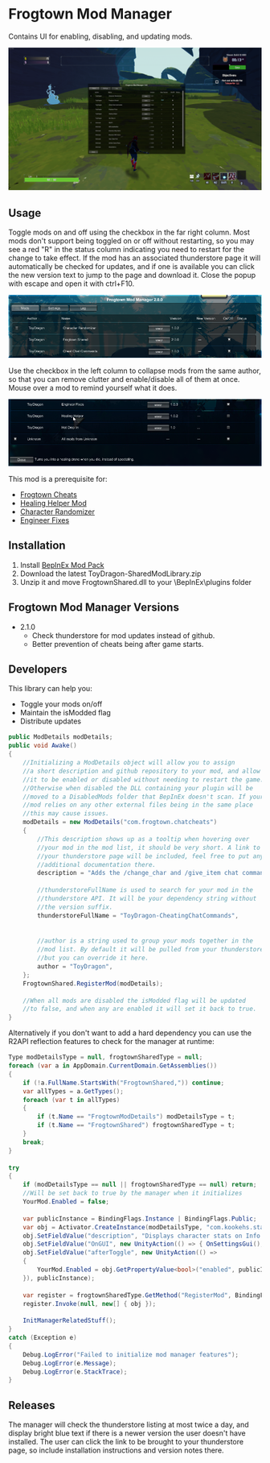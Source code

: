 # Frogtown Mod Manager
Contains UI for enabling, disabling, and updating mods.

![In game popup](https://github.com/ToyDragon/ROR2ModShared/blob/master/Images/ingame.png?raw=true)

## Usage
Toggle mods on and off using the checkbox in the far right column. Most mods don't support being toggled on or off without restarting, so you may see a red "R" in the status column indicating you need to restart for the change to take effect. If the mod has an associated thunderstore page it will automatically be checked for updates, and if one is available you can click the new version text to jump to the page and download it. Close the popup with escape and open it with ctrl+F10.

![Close up](https://github.com/ToyDragon/ROR2ModShared/blob/master/Images/closeup.png?raw=true)

 Use the checkbox in the left column to collapse mods from the same author, so that you can remove clutter and enable/disable all of them at once. Mouse over a mod to remind yourself what it does.

![description](https://github.com/ToyDragon/ROR2ModShared/blob/master/Images/tooltip.png?raw=true)

This mod is a prerequisite for:
- [Frogtown Cheats](https://thunderstore.io/package/ToyDragon/CheatingChatCommands/)
- [Healing Helper Mod](https://thunderstore.io/package/ToyDragon/HealingHelpers/)
- [Character Randomizer](https://thunderstore.io/package/ToyDragon/CharacterRandomizer/)
- [Engineer Fixes](https://thunderstore.io/package/ToyDragon/EngineerLunarCoinsFix/)

## Installation
1. Install [BepInEx Mod Pack](https://thunderstore.io/package/bbepis/BepInExPack/)
2. Download the latest ToyDragon-SharedModLibrary.zip
3. Unzip it and move FrogtownShared.dll to your \BepInEx\plugins folder

## Frogtown Mod Manager Versions
- 2.1.0
  - Check thunderstore for mod updates instead of github.
  - Better prevention of cheats being after game starts.

## Developers
This library can help you:
- Toggle your mods on/off
- Maintain the isModded flag
- Distribute updates

```C#
public ModDetails modDetails;
public void Awake()
{
    //Initializing a ModDetails object will allow you to assign
    //a short description and github repository to your mod, and allow
    //it to be enabled or disabled without needing to restart the game.
    //Otherwise when disabled the DLL containing your plugin will be 
    //moved to a DisabledMods folder that BepInEx doesn't scan. If your
    //mod relies on any other external files being in the same place
    //this may cause issues.
    modDetails = new ModDetails("com.frogtown.chatcheats")
    {
        //This description shows up as a tooltip when hovering over
        //your mod in the mod list, it should be very short. A link to
        //your thunderstore page will be included, feel free to put any
        //additional documentation there.
        description = "Adds the /change_char and /give_item chat commands.",

        //thunderstoreFullName is used to search for your mod in the
        //thunderstore API. It will be your dependency string without
        //the version suffix.
        thunderstoreFullName = "ToyDragon-CheatingChatCommands",
        
        
        //author is a string used to group your mods together in the
        //mod list. By default it will be pulled from your thunderstore page,
        //but you can override it here.
        author = "ToyDragon",
    };
    FrogtownShared.RegisterMod(modDetails);
    
    //When all mods are disabled the isModded flag will be updated
    //to false, and when any are enabled it will set it back to true.
}
```

Alternatively if you don't want to add a hard dependency you can use the R2API reflection features to check for the manager at runtime:
```C#
Type modDetailsType = null, frogtownSharedType = null;
foreach (var a in AppDomain.CurrentDomain.GetAssemblies())
{
    if (!a.FullName.StartsWith("FrogtownShared,")) continue;
    var allTypes = a.GetTypes();
    foreach (var t in allTypes)
    {
        if (t.Name == "FrogtownModDetails") modDetailsType = t;
        if (t.Name == "FrogtownShared") frogtownSharedType = t;
    }
    break;
}

try
{
    if (modDetailsType == null || frogtownSharedType == null) return;
    //Will be set back to true by the manager when it initializes
    YourMod.Enabled = false;

    var publicInstance = BindingFlags.Instance | BindingFlags.Public;
    var obj = Activator.CreateInstance(modDetailsType, "com.kookehs.statsdisplay", publicInstance);
    obj.SetFieldValue("description", "Displays character stats on Info Screen.", publicInstance);
    obj.SetFieldValue("OnGUI", new UnityAction(() => { OnSettingsGui(); }), publicInstance);
    obj.SetFieldValue("afterToggle", new UnityAction(() =>
    {
        YourMod.Enabled = obj.GetPropertyValue<bool>("enabled", publicInstance);
    }), publicInstance);

    var register = frogtownSharedType.GetMethod("RegisterMod", BindingFlags.Static | BindingFlags.Public);
    register.Invoke(null, new[] { obj });

    InitManagerRelatedStuff();
}
catch (Exception e)
{
    Debug.LogError("Failed to initialize mod manager features");
    Debug.LogError(e.Message);
    Debug.LogError(e.StackTrace);
}
```

## Releases
The manager will check the thunderstore listing at most twice a day, and display bright blue text if there is a newer version the user doesn't have installed. The user can click the link to be brought to your thunderstore page, so include installation instructions and version notes there.
